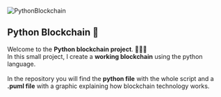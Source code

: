 ![PythonBlockchain](https://github.com/user-attachments/assets/0ebeee39-7193-48ce-b90f-aee3bceb5dd2)

## Python Blockchain 🐍
Welcome to the **Python blockchain project**. 🧑🏻‍💻\
In this small project, I create a **working blockchain** using the python language.\
\
In the repository you will find the **python file** with the whole script and a **.puml file** with a graphic explaining how blockchain technology works. 
